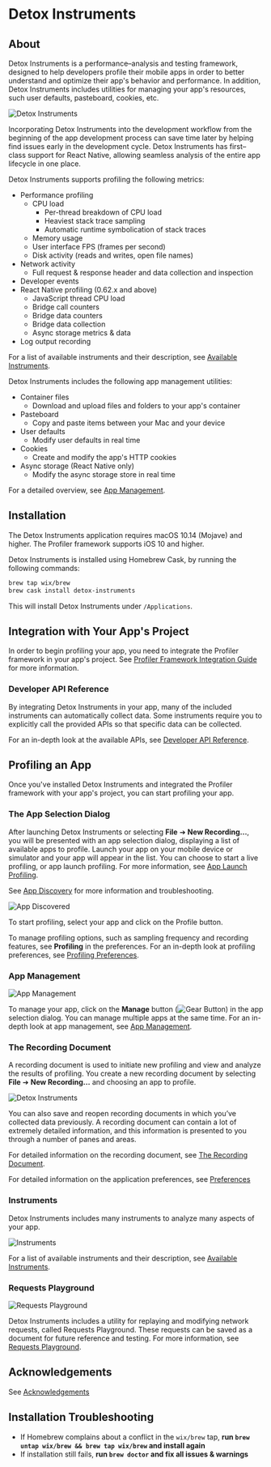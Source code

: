 # Detox Instruments

## About

Detox Instruments is a performance–analysis and testing framework, designed to help developers profile their mobile apps in order to better understand and optimize their app's behavior and performance. In addition, Detox Instruments includes utilities for managing your app's resources, such user defaults, pasteboard, cookies, etc.

![Detox Instruments](Documentation/Resources/Readme_Intro.png "Detox Instruments")

Incorporating Detox Instruments into the development workflow from the beginning of the app development process can save time later by helping find issues early in the development cycle. Detox Instruments has first–class support for React Native, allowing seamless analysis of the entire app lifecycle in one place.

Detox Instruments supports profiling the following metrics:

* Performance profiling
  * CPU load
  	* Per-thread breakdown of CPU load
  	* Heaviest stack trace sampling
  	* Automatic runtime symbolication of stack traces
  * Memory usage
  * User interface FPS (frames per second)
  * Disk activity (reads and writes, open file names)
* Network activity
  * Full request & response header and data collection and inspection
* Developer events
* React Native profiling (0.62.x and above)
  * JavaScript thread CPU load
  * Bridge call counters
  * Bridge data counters
  * Bridge data collection
  * Async storage metrics & data
* Log output recording

For a list of available instruments and their description, see [Available Instruments](Documentation/AvailableInstruments.md).

Detox Instruments includes the following app management utilities:

- Container files
  - Download and upload files and folders to your app's container
- Pasteboard
  - Copy and paste items between your Mac and your device
- User defaults
  - Modify user defaults in real time
- Cookies
  - Create and modify the app's HTTP cookies
- Async storage (React Native only)
  - Modify the async storage store in real time

For a detailed overview, see [App Management](Documentation/AppManagement.md).

## Installation

The Detox Instruments application requires macOS 10.14 (Mojave) and higher. The Profiler framework supports iOS 10 and higher.

Detox Instruments is installed using Homebrew Cask, by running the following commands:

```bash
brew tap wix/brew
brew cask install detox-instruments
```

This will install Detox Instruments under `/Applications`.

## Integration with Your App's Project

In order to begin profiling your app, you need to integrate the Profiler framework in your app's project. See [Profiler Framework Integration Guide](Documentation/XcodeIntegrationGuide.md) for more information.

### Developer API Reference

By integrating Detox Instruments in your app, many of the included instruments can automatically collect data. Some instruments require you to explicitly call the provided APIs so that specific data can be collected.

For an in-depth look at the available APIs, see [Developer API Reference](Documentation/DeveloperAPIReferenceIntro.md).

## Profiling an App

Once you've installed Detox Instruments and integrated the Profiler framework with your app's project, you can start profiling your app.

### The App Selection Dialog

After launching Detox Instruments or selecting **File** ➔ **New Recording...**, you will be presented with an app selection dialog, displaying a list of available apps to profile. Launch your app on your mobile device or simulator and your app will appear in the list. You can choose to start a live profiling, or app launch profiling. For more information, see [App Launch Profiling](Documentation/AppLaunchProfiling.md).

See [App Discovery](Documentation/AppDiscovery.md) for more information and troubleshooting.

![App Discovered](Documentation/Resources/Readme_Discovered.png "App Discovered")

To start profiling, select your app and click on the Profile button. 

To manage profiling options, such as sampling frequency and recording features, see **Profiling** in the preferences. For an in-depth look at profiling preferences, see [Profiling Preferences](Documentation/Preferences_Profiling.md).

### App Management

![App Management](Documentation/Resources/Management_All.png "App Management")

To manage your app, click on the **Manage** button (![Gear Button](Documentation/Resources/Button_Manage.png)) in the app selection dialog. You can manage multiple apps at the same time. For an in-depth look at app management, see [App Management](Documentation/AppManagement.md).

### The Recording Document

A recording document is used to initiate new profiling and view and analyze the results of profiling. You create a new recording document by selecting **File** ➔ **New Recording...** and choosing an app to profile.

![Detox Instruments](Documentation/Resources/Readme_Document.png "Detox Instruments")

You can also save and reopen recording documents in which you’ve collected data previously. A recording document can contain a lot of extremely detailed information, and this information is presented to you through a number of panes and areas.

For detailed information on the recording document, see [The Recording Document](Documentation/RecordingDocument.md).

For detailed information on the application preferences, see [Preferences](Documentation/Preferences.md)

### Instruments

Detox Instruments includes many instruments to analyze many aspects of your app.

![Instruments](Documentation/Resources/RecordingDocument_TimelinePane.png "Instruments")

For a list of available instruments and their description, see [Available Instruments](Documentation/AvailableInstruments.md).

### Requests Playground

![Requests Playground](Documentation/Resources/RequestsPlayground.png "Requests Playground")

Detox Instruments includes a utility for replaying and modifying network requests, called Requests Playground. These requests can be saved as a document for future reference and testing. For more information, see [Requests Playground](Documentation/RequestsPlayground.md).

## Acknowledgements

See [Acknowledgements](Documentation/Acknowledgements.md)

## Installation Troubleshooting

- If Homebrew complains about a conflict in the `wix/brew` tap, **run `brew untap wix/brew && brew tap wix/brew` and install again**
- If installation still fails, **run `brew doctor` and fix all issues & warnings**
